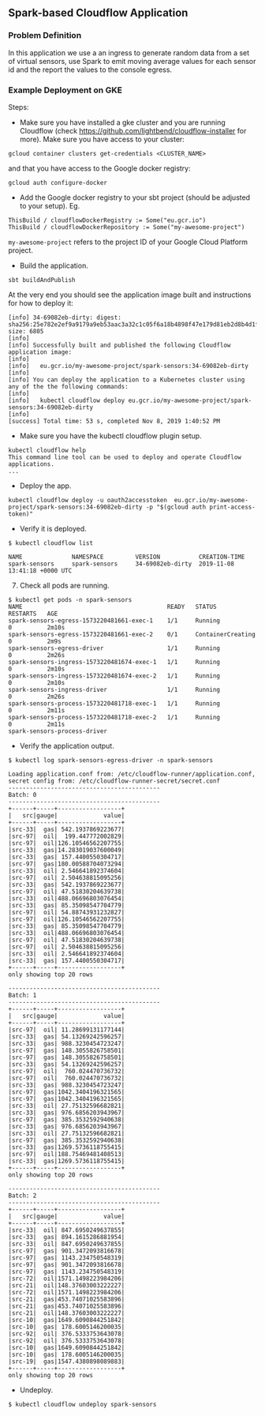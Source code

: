 ## Spark-based Cloudflow Application

### Problem Definition

In this application we use a an ingress to generate random data from a set of virtual sensors, use Spark to emit moving average values for each sensor id and the report the values to the console egress.

### Example Deployment on GKE

Steps:

* Make sure you have installed a gke cluster and you are running Cloudflow
(check https://github.com/lightbend/cloudflow-installer for more).
Make sure you have access to your cluster:

```
gcloud container clusters get-credentials <CLUSTER_NAME>
```

and that you have access to the Google docker registry:

```
gcloud auth configure-docker
```

* Add the Google docker registry to your sbt project (should be adjusted to your setup). Eg.

```
ThisBuild / cloudflowDockerRegistry := Some("eu.gcr.io")
ThisBuild / cloudflowDockerRepository := Some("my-awesome-project")
```

`my-awesome-project` refers to the project ID of your Google Cloud Platform project.

* Build the application.

```
sbt buildAndPublish
```
At the very end you should see the application image built and instructions for how to deploy it:

```
[info] 34-69082eb-dirty: digest: sha256:25e782e2ef9a9179a9eb53aac3a32c1c05f6a18b4898f47e179d81eb2d8b4d1f size: 6805
[info]  
[info] Successfully built and published the following Cloudflow application image:
[info]  
[info]   eu.gcr.io/my-awesome-project/spark-sensors:34-69082eb-dirty
[info]  
[info] You can deploy the application to a Kubernetes cluster using any of the the following commands:
[info]  
[info]   kubectl cloudflow deploy eu.gcr.io/my-awesome-project/spark-sensors:34-69082eb-dirty
[info]  
[success] Total time: 53 s, completed Nov 8, 2019 1:40:52 PM
```

* Make sure you have the kubectl cloudflow plugin setup.

```
kubectl cloudflow help
This command line tool can be used to deploy and operate Cloudflow applications.
...
```
* Deploy the app.

```
kubectl cloudflow deploy -u oauth2accesstoken  eu.gcr.io/my-awesome-project/spark-sensors:34-69082eb-dirty -p "$(gcloud auth print-access-token)"

```

* Verify it is deployed.
```
$ kubectl cloudflow list

NAME              NAMESPACE         VERSION           CREATION-TIME     
spark-sensors     spark-sensors     34-69082eb-dirty  2019-11-08 13:41:18 +0000 UTC
```

7) Check all pods are running.

```
$ kubectl get pods -n spark-sensors
NAME                                         READY   STATUS              RESTARTS   AGE
spark-sensors-egress-1573220481661-exec-1    1/1     Running             0          2m10s
spark-sensors-egress-1573220481661-exec-2    0/1     ContainerCreating   0          2m9s
spark-sensors-egress-driver                  1/1     Running             0          2m26s
spark-sensors-ingress-1573220481674-exec-1   1/1     Running             0          2m10s
spark-sensors-ingress-1573220481674-exec-2   1/1     Running             0          2m10s
spark-sensors-ingress-driver                 1/1     Running             0          2m26s
spark-sensors-process-1573220481718-exec-1   1/1     Running             0          2m11s
spark-sensors-process-1573220481718-exec-2   1/1     Running             0          2m11s
spark-sensors-process-driver     
```

* Verify the application output.

```
$ kubectl log spark-sensors-egress-driver -n spark-sensors

Loading application.conf from: /etc/cloudflow-runner/application.conf, secret config from: /etc/cloudflow-runner-secret/secret.conf
-------------------------------------------
Batch: 0
-------------------------------------------
+------+-----+------------------+
|   src|gauge|             value|
+------+-----+------------------+
|src-33|  gas| 542.1937869223677|
|src-97|  oil|  199.447772002829|
|src-97|  oil|126.10546562207755|
|src-33|  gas|14.283019037600049|
|src-33|  gas| 157.4400550304717|
|src-97|  gas|180.00588704073294|
|src-33|  oil| 2.546641892374604|
|src-97|  oil| 2.504638815095256|
|src-33|  gas| 542.1937869223677|
|src-97|  oil| 47.51830204639738|
|src-33|  oil|488.06696803076454|
|src-33|  gas| 85.35098547704779|
|src-97|  oil| 54.88743931232827|
|src-97|  oil|126.10546562207755|
|src-33|  gas| 85.35098547704779|
|src-33|  oil|488.06696803076454|
|src-97|  oil| 47.51830204639738|
|src-97|  oil| 2.504638815095256|
|src-33|  oil| 2.546641892374604|
|src-33|  gas| 157.4400550304717|
+------+-----+------------------+
only showing top 20 rows

-------------------------------------------
Batch: 1
-------------------------------------------
+------+-----+------------------+
|   src|gauge|             value|
+------+-----+------------------+
|src-97|  oil| 11.28699131177144|
|src-33|  gas| 54.13269242596257|
|src-33|  gas| 988.3230454723247|
|src-97|  gas| 148.3055826758501|
|src-97|  gas| 148.3055826758501|
|src-33|  gas| 54.13269242596257|
|src-97|  oil|  760.024470736732|
|src-97|  oil|  760.024470736732|
|src-33|  gas| 988.3230454723247|
|src-97|  gas|1042.3404196321565|
|src-97|  gas|1042.3404196321565|
|src-33|  oil| 27.75132596682821|
|src-33|  gas| 976.6856203943967|
|src-97|  gas| 385.3532592940638|
|src-33|  gas| 976.6856203943967|
|src-33|  oil| 27.75132596682821|
|src-97|  gas| 385.3532592940638|
|src-33|  gas|1269.5736118755415|
|src-97|  oil|188.75469481408513|
|src-33|  gas|1269.5736118755415|
+------+-----+------------------+
only showing top 20 rows

-------------------------------------------
Batch: 2
-------------------------------------------
+------+-----+------------------+
|   src|gauge|             value|
+------+-----+------------------+
|src-33|  oil| 847.6950249637855|
|src-33|  gas| 894.1615286881954|
|src-33|  oil| 847.6950249637855|
|src-97|  gas| 901.3472093816678|
|src-97|  gas| 1143.234750548319|
|src-97|  gas| 901.3472093816678|
|src-97|  gas| 1143.234750548319|
|src-72|  oil|1571.1498223984206|
|src-21|  oil|148.37603003222227|
|src-72|  oil|1571.1498223984206|
|src-21|  gas|453.74071025583896|
|src-21|  gas|453.74071025583896|
|src-21|  oil|148.37603003222227|
|src-10|  gas|1649.6090844251842|
|src-10|  gas| 178.6005146200035|
|src-92|  oil| 376.5333753643078|
|src-92|  oil| 376.5333753643078|
|src-10|  gas|1649.6090844251842|
|src-10|  gas| 178.6005146200035|
|src-19|  gas|1547.4380898089883|
+------+-----+------------------+
only showing top 20 rows
```

* Undeploy.

```
$ kubectl cloudflow undeploy spark-sensors
```
